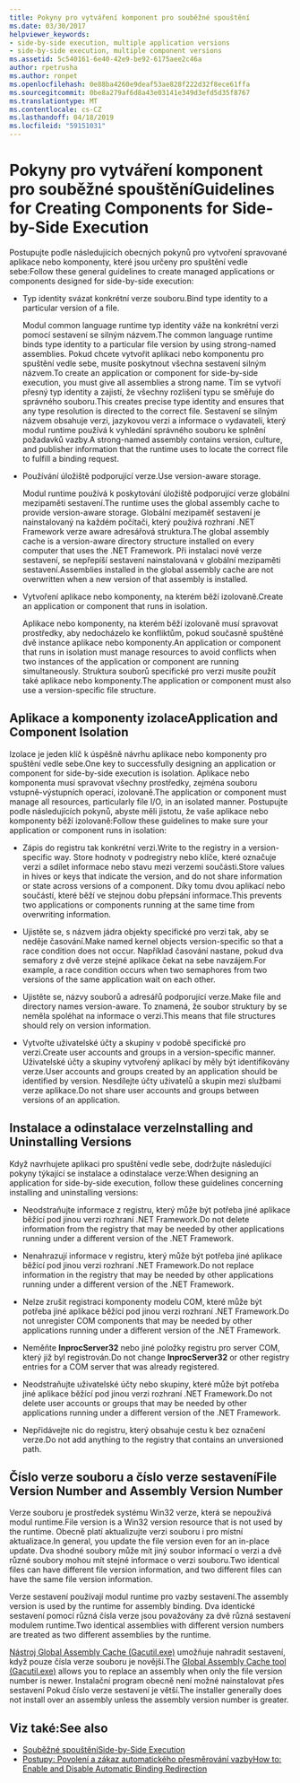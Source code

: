 ```yaml
---
title: Pokyny pro vytváření komponent pro souběžné spouštění
ms.date: 03/30/2017
helpviewer_keywords:
- side-by-side execution, multiple application versions
- side-by-side execution, multiple component versions
ms.assetid: 5c540161-6e40-42e9-be92-6175aee2c46a
author: rpetrusha
ms.author: ronpet
ms.openlocfilehash: 0e88ba4260e9deaf53ae828f222d32f8ece61ffa
ms.sourcegitcommit: 0be8a279af6d8a43e03141e349d3efd5d35f8767
ms.translationtype: MT
ms.contentlocale: cs-CZ
ms.lasthandoff: 04/18/2019
ms.locfileid: "59151031"
---
```

# <a name="guidelines-for-creating-components-for-side-by-side-execution"></a><span data-ttu-id="bc5d0-102">Pokyny pro vytváření komponent pro souběžné spouštění</span><span class="sxs-lookup"><span data-stu-id="bc5d0-102">Guidelines for Creating Components for Side-by-Side Execution</span></span>
<span data-ttu-id="bc5d0-103">Postupujte podle následujících obecných pokynů pro vytvoření spravované aplikace nebo komponenty, které jsou určeny pro spuštění vedle sebe:</span><span class="sxs-lookup"><span data-stu-id="bc5d0-103">Follow these general guidelines to create managed applications or components designed for side-by-side execution:</span></span>  
  
-   <span data-ttu-id="bc5d0-104">Typ identity svázat konkrétní verze souboru.</span><span class="sxs-lookup"><span data-stu-id="bc5d0-104">Bind type identity to a particular version of a file.</span></span>  
  
     <span data-ttu-id="bc5d0-105">Modul common language runtime typ identity váže na konkrétní verzi pomocí sestavení se silným názvem.</span><span class="sxs-lookup"><span data-stu-id="bc5d0-105">The common language runtime binds type identity to a particular file version by using strong-named assemblies.</span></span> <span data-ttu-id="bc5d0-106">Pokud chcete vytvořit aplikaci nebo komponentu pro spuštění vedle sebe, musíte poskytnout všechna sestavení silným názvem.</span><span class="sxs-lookup"><span data-stu-id="bc5d0-106">To create an application or component for side-by-side execution, you must give all assemblies a strong name.</span></span> <span data-ttu-id="bc5d0-107">Tím se vytvoří přesný typ identity a zajistí, že všechny rozlišení typu se směřuje do správného souboru.</span><span class="sxs-lookup"><span data-stu-id="bc5d0-107">This creates precise type identity and ensures that any type resolution is directed to the correct file.</span></span> <span data-ttu-id="bc5d0-108">Sestavení se silným názvem obsahuje verzi, jazykovou verzi a informace o vydavateli, který modul runtime používá k vyhledání správného souboru ke splnění požadavků vazby.</span><span class="sxs-lookup"><span data-stu-id="bc5d0-108">A strong-named assembly contains version, culture, and publisher information that the runtime uses to locate the correct file to fulfill a binding request.</span></span>  
  
-   <span data-ttu-id="bc5d0-109">Používání úložiště podporující verze.</span><span class="sxs-lookup"><span data-stu-id="bc5d0-109">Use version-aware storage.</span></span>  
  
     <span data-ttu-id="bc5d0-110">Modul runtime používá k poskytování úložiště podporující verze globální mezipaměti sestavení.</span><span class="sxs-lookup"><span data-stu-id="bc5d0-110">The runtime uses the global assembly cache to provide version-aware storage.</span></span> <span data-ttu-id="bc5d0-111">Globální mezipaměť sestavení je nainstalovaný na každém počítači, který používá rozhraní .NET Framework verze aware adresářová struktura.</span><span class="sxs-lookup"><span data-stu-id="bc5d0-111">The global assembly cache is a version-aware directory structure installed on every computer that uses the .NET Framework.</span></span> <span data-ttu-id="bc5d0-112">Při instalaci nové verze sestavení, se nepřepíší sestavení nainstalovaná v globální mezipaměti sestavení.</span><span class="sxs-lookup"><span data-stu-id="bc5d0-112">Assemblies installed in the global assembly cache are not overwritten when a new version of that assembly is installed.</span></span>  
  
-   <span data-ttu-id="bc5d0-113">Vytvoření aplikace nebo komponenty, na kterém běží izolovaně.</span><span class="sxs-lookup"><span data-stu-id="bc5d0-113">Create an application or component that runs in isolation.</span></span>  
  
     <span data-ttu-id="bc5d0-114">Aplikace nebo komponenty, na kterém běží izolovaně musí spravovat prostředky, aby nedocházelo ke konfliktům, pokud současně spuštěné dvě instance aplikace nebo komponenty.</span><span class="sxs-lookup"><span data-stu-id="bc5d0-114">An application or component that runs in isolation must manage resources to avoid conflicts when two instances of the application or component are running simultaneously.</span></span> <span data-ttu-id="bc5d0-115">Struktura souborů specifické pro verzi musíte použít také aplikace nebo komponenty.</span><span class="sxs-lookup"><span data-stu-id="bc5d0-115">The application or component must also use a version-specific file structure.</span></span>  
  
## <a name="application-and-component-isolation"></a><span data-ttu-id="bc5d0-116">Aplikace a komponenty izolace</span><span class="sxs-lookup"><span data-stu-id="bc5d0-116">Application and Component Isolation</span></span>  
 <span data-ttu-id="bc5d0-117">Izolace je jeden klíč k úspěšně návrhu aplikace nebo komponenty pro spuštění vedle sebe.</span><span class="sxs-lookup"><span data-stu-id="bc5d0-117">One key to successfully designing an application or component for side-by-side execution is isolation.</span></span> <span data-ttu-id="bc5d0-118">Aplikace nebo komponenta musí spravovat všechny prostředky, zejména souboru vstupně-výstupních operací, izolovaně.</span><span class="sxs-lookup"><span data-stu-id="bc5d0-118">The application or component must manage all resources, particularly file I/O, in an isolated manner.</span></span> <span data-ttu-id="bc5d0-119">Postupujte podle následujících pokynů, abyste měli jistotu, že vaše aplikace nebo komponenty běží izolovaně:</span><span class="sxs-lookup"><span data-stu-id="bc5d0-119">Follow these guidelines to make sure your application or component runs in isolation:</span></span>  
  
-   <span data-ttu-id="bc5d0-120">Zápis do registru tak konkrétní verzi.</span><span class="sxs-lookup"><span data-stu-id="bc5d0-120">Write to the registry in a version-specific way.</span></span> <span data-ttu-id="bc5d0-121">Store hodnoty v podregistry nebo klíče, které označuje verzi a sdílet informace nebo stavu mezi verzemi součásti.</span><span class="sxs-lookup"><span data-stu-id="bc5d0-121">Store values in hives or keys that indicate the version, and do not share information or state across versions of a component.</span></span> <span data-ttu-id="bc5d0-122">Díky tomu dvou aplikací nebo součástí, které běží ve stejnou dobu přepsání informace.</span><span class="sxs-lookup"><span data-stu-id="bc5d0-122">This prevents two applications or components running at the same time from overwriting information.</span></span>  
  
-   <span data-ttu-id="bc5d0-123">Ujistěte se, s názvem jádra objekty specifické pro verzi tak, aby se neděje časování.</span><span class="sxs-lookup"><span data-stu-id="bc5d0-123">Make named kernel objects version-specific so that a race condition does not occur.</span></span> <span data-ttu-id="bc5d0-124">Například časování nastane, pokud dva semafory z dvě verze stejné aplikace čekat na sebe navzájem.</span><span class="sxs-lookup"><span data-stu-id="bc5d0-124">For example, a race condition occurs when two semaphores from two versions of the same application wait on each other.</span></span>  
  
-   <span data-ttu-id="bc5d0-125">Ujistěte se, názvy souborů a adresářů podporující verze.</span><span class="sxs-lookup"><span data-stu-id="bc5d0-125">Make file and directory names version-aware.</span></span> <span data-ttu-id="bc5d0-126">To znamená, že soubor struktury by se neměla spoléhat na informace o verzi.</span><span class="sxs-lookup"><span data-stu-id="bc5d0-126">This means that file structures should rely on version information.</span></span>  
  
-   <span data-ttu-id="bc5d0-127">Vytvořte uživatelské účty a skupiny v podobě specifické pro verzi.</span><span class="sxs-lookup"><span data-stu-id="bc5d0-127">Create user accounts and groups in a version-specific manner.</span></span> <span data-ttu-id="bc5d0-128">Uživatelské účty a skupiny vytvořený aplikací by měly být identifikovány verze.</span><span class="sxs-lookup"><span data-stu-id="bc5d0-128">User accounts and groups created by an application should be identified by version.</span></span> <span data-ttu-id="bc5d0-129">Nesdílejte účty uživatelů a skupin mezi službami verze aplikace.</span><span class="sxs-lookup"><span data-stu-id="bc5d0-129">Do not share user accounts and groups between versions of an application.</span></span>  
  
## <a name="installing-and-uninstalling-versions"></a><span data-ttu-id="bc5d0-130">Instalace a odinstalace verze</span><span class="sxs-lookup"><span data-stu-id="bc5d0-130">Installing and Uninstalling Versions</span></span>  
 <span data-ttu-id="bc5d0-131">Když navrhujete aplikaci pro spuštění vedle sebe, dodržujte následující pokyny týkající se instalace a odinstalace verze:</span><span class="sxs-lookup"><span data-stu-id="bc5d0-131">When designing an application for side-by-side execution, follow these guidelines concerning installing and uninstalling versions:</span></span>  
  
-   <span data-ttu-id="bc5d0-132">Neodstraňujte informace z registru, který může být potřeba jiné aplikace běžící pod jinou verzi rozhraní .NET Framework.</span><span class="sxs-lookup"><span data-stu-id="bc5d0-132">Do not delete information from the registry that may be needed by other applications running under a different version of the .NET Framework.</span></span>  
  
-   <span data-ttu-id="bc5d0-133">Nenahrazují informace v registru, který může být potřeba jiné aplikace běžící pod jinou verzi rozhraní .NET Framework.</span><span class="sxs-lookup"><span data-stu-id="bc5d0-133">Do not replace information in the registry that may be needed by other applications running under a different version of the .NET Framework.</span></span>  
  
-   <span data-ttu-id="bc5d0-134">Nelze zrušit registraci komponenty modelu COM, které může být potřeba jiné aplikace běžící pod jinou verzi rozhraní .NET Framework.</span><span class="sxs-lookup"><span data-stu-id="bc5d0-134">Do not unregister COM components that may be needed by other applications running under a different version of the .NET Framework.</span></span>  
  
-   <span data-ttu-id="bc5d0-135">Neměňte **InprocServer32** nebo jiné položky registru pro server COM, který již byl registrován.</span><span class="sxs-lookup"><span data-stu-id="bc5d0-135">Do not change **InprocServer32** or other registry entries for a COM server that was already registered.</span></span>  
  
-   <span data-ttu-id="bc5d0-136">Neodstraňujte uživatelské účty nebo skupiny, které může být potřeba jiné aplikace běžící pod jinou verzi rozhraní .NET Framework.</span><span class="sxs-lookup"><span data-stu-id="bc5d0-136">Do not delete user accounts or groups that may be needed by other applications running under a different version of the .NET Framework.</span></span>  
  
-   <span data-ttu-id="bc5d0-137">Nepřidávejte nic do registru, který obsahuje cestu k bez označení verze.</span><span class="sxs-lookup"><span data-stu-id="bc5d0-137">Do not add anything to the registry that contains an unversioned path.</span></span>  
  
## <a name="file-version-number-and-assembly-version-number"></a><span data-ttu-id="bc5d0-138">Číslo verze souboru a číslo verze sestavení</span><span class="sxs-lookup"><span data-stu-id="bc5d0-138">File Version Number and Assembly Version Number</span></span>  
 <span data-ttu-id="bc5d0-139">Verze souboru je prostředek systému Win32 verze, která se nepoužívá modul runtime.</span><span class="sxs-lookup"><span data-stu-id="bc5d0-139">File version is a Win32 version resource that is not used by the runtime.</span></span> <span data-ttu-id="bc5d0-140">Obecně platí aktualizujte verzi souboru i pro místní aktualizace.</span><span class="sxs-lookup"><span data-stu-id="bc5d0-140">In general, you update the file version even for an in-place update.</span></span> <span data-ttu-id="bc5d0-141">Dva shodné soubory může mít jiný soubor informací o verzi a dvě různé soubory mohou mít stejné informace o verzi souboru.</span><span class="sxs-lookup"><span data-stu-id="bc5d0-141">Two identical files can have different file version information, and two different files can have the same file version information.</span></span>  
  
 <span data-ttu-id="bc5d0-142">Verze sestavení používají modul runtime pro vazby sestavení.</span><span class="sxs-lookup"><span data-stu-id="bc5d0-142">The assembly version is used by the runtime for assembly binding.</span></span> <span data-ttu-id="bc5d0-143">Dva identické sestavení pomocí různá čísla verze jsou považovány za dvě různá sestavení modulem runtime.</span><span class="sxs-lookup"><span data-stu-id="bc5d0-143">Two identical assemblies with different version numbers are treated as two different assemblies by the runtime.</span></span>  
  
 <span data-ttu-id="bc5d0-144">[Nástroj Global Assembly Cache (Gacutil.exe)](../../../docs/framework/tools/gacutil-exe-gac-tool.md) umožňuje nahradit sestavení, když pouze čísla verze souboru je novější.</span><span class="sxs-lookup"><span data-stu-id="bc5d0-144">The [Global Assembly Cache tool (Gacutil.exe)](../../../docs/framework/tools/gacutil-exe-gac-tool.md) allows you to replace an assembly when only the file version number is newer.</span></span> <span data-ttu-id="bc5d0-145">Instalační program obecně není možné nainstalovat přes sestavení Pokud číslo verze sestavení je větší.</span><span class="sxs-lookup"><span data-stu-id="bc5d0-145">The installer generally does not install over an assembly unless the assembly version number is greater.</span></span>  
  
## <a name="see-also"></a><span data-ttu-id="bc5d0-146">Viz také:</span><span class="sxs-lookup"><span data-stu-id="bc5d0-146">See also</span></span>

- [<span data-ttu-id="bc5d0-147">Souběžné spouštění</span><span class="sxs-lookup"><span data-stu-id="bc5d0-147">Side-by-Side Execution</span></span>](../../../docs/framework/deployment/side-by-side-execution.md)
- [<span data-ttu-id="bc5d0-148">Postupy: Povolení a zákaz automatického přesměrování vazby</span><span class="sxs-lookup"><span data-stu-id="bc5d0-148">How to: Enable and Disable Automatic Binding Redirection</span></span>](../../../docs/framework/configure-apps/how-to-enable-and-disable-automatic-binding-redirection.md)
